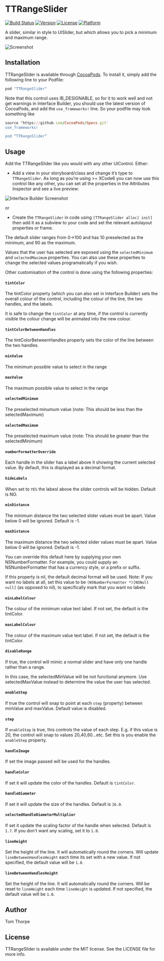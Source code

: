 # TTRangeSlider
[![Build Status](https://travis-ci.org/TomThorpe/TTRangeSlider.svg?branch=master)](https://travis-ci.org/TomThorpe/TTRangeSlider) [![Version](https://img.shields.io/cocoapods/v/TTRangeSlider.svg?style=flat)](http://cocoadocs.org/docsets/TTRangeSlider)
[![License](https://img.shields.io/cocoapods/l/TTRangeSlider.svg?style=flat)](http://cocoadocs.org/docsets/TTRangeSlider)
[![Platform](https://img.shields.io/cocoapods/p/TTRangeSlider.svg?style=flat)](http://cocoadocs.org/docsets/TTRangeSlider)

A slider, similar in style to UISlider, but which allows you to pick a minimum and maximum range.

![Screenshot](Example/TTRangeSlider.gif)
## Installation
TTRangeSlider is available through [CocoaPods](http://cocoapods.org). To install
it, simply add the following line to your Podfile:

```ruby
pod "TTRangeSlider"
```

Note that this control uses IB_DESIGNABLE, so for it to work well and not get warnings in Interface Builder, you should use the latest version of CocoaPods, and add the `use_frameworks!` line. So your podfile may look something like

```ruby
source ‘https://github.com/CocoaPods/Specs.git'
use_frameworks!

pod “TTRangeSlider”
```

## Usage

Add the TTRangeSlider like you would with any other UIControl. Either:
* Add a view in your storyboard/class and change it’s type to `TTRangeSlider`. As long as you’re using >= XCode6 you can now use this control like any other, you can set all the properties in the Attributes Inspector and see a live preview:

![Interface Builder Screenshot](Example/interfacebuilder.png)

or
* Create the `TTRangeSlider` in code using `[TTRangeSlider alloc] init]` then add it as a subview to your code and set the relevant autolayout properties or frame.

The default slider ranges from 0->100 and has 10 preselected as the minimum, and 90 as the maximum. 

Values that the user has selected are exposed using the `selectedMinimum` and `selectedMaximum` properties. You can also use these properties to change the selected values programatically if you wish.

Other customisation of the control is done using the following properties:
#### `tintColor`
The tintColor property (which you can also set in Interface Builder) sets the overall colour of the control, including the colour of the line, the two handles, and the labels.

It is safe to change the `tintColor` at any time, if the control is currently visible the colour change will be animated into the new colour.
#### `tintColorBetweenHandles`
The tintColorBetweenHandles property sets the color of the line between the two handles.
#### `minValue`
The minimum possible value to select in the range
#### `maxValue`
The maximum possible value to select in the range
#### `selectedMinimum`
The preselected minumum value (note: This should be less than the selectedMaximum)
#### `selectedMaximum`
The preselected maximum value (note: This should be greater than the selectedMinimum)
#### `numberFormatterOverride`
Each handle in the slider has a label above it showing the current selected value. By default, this is displayed as a decimal format.
#### `hideLabels`
When set to `YES` the labesl above the slider controls will be hidden. Default is NO.
#### `minDistance`
The minimum distance the two selected slider values must be apart. Value below 0 will be ignored. Default is -1.

#### `maxDistance`
The maximum distance the two selected slider values must be apart. Value below 0 will be ignored. Default is -1.

You can override this default here by supplying your own NSNumberFormatter. For example, you could supply an NSNumberFormatter that has a currency style, or a prefix or suffix.

If this property is nil, the default decimal format will be used. Note: If you want no labels at all, set this value to be `(NSNumberFormatter *)[NSNull null]` (as opposed to nil), to specifically mark that you want no labels
#### `minLabelColour`
The colour of the minimum value text label. If not set, the default is the tintColor.
#### `maxLabelColour`
The colour of the maximum value text label. If not set, the default is the tintColor.
#### `disableRange`
If true, the control will mimic a normal slider and have only one handle rather than a range.

In this case, the selectedMinValue will be not functional anymore. Use selectedMaxValue instead to determine the value the user has selected.
#### `enableStep`
If true the control will snap to point at each `step` (property) between minValue and maxValue. Default value is disabled.
#### `step`
If `enableStep` is true, this controls the value of each step. E.g. if this value is 20, the control will snap to values 20,40,60...etc. Set this is you enable the `enableStep` property.
#### `handleImage`
If set the image passed will be used for the handles.
#### `handleColor`
If set it will update the color of the handles. Default is `tintColor`.
#### `handleDiameter`
If set it will update the size of the handles. Default is `16.0`.
#### `selectedHandleDiameterMultiplier`
If set it update the scaling factor of the handle when selected. Default is `1.7`. If you don't want any scaling, set it to `1.0`.

#### `lineHeight`
Set the height of the line. It will automatically round the corners. Will update `lineBetweenHandlesHeight` each time its set with a new value. If not specified, the default value will be `1.0`.

#### `lineBetweenHandlesHeight`
Set the height of the line. It will automatically round the corners. Will be reset to `lineHeight` each time `lineHeight` is updated. If not specified, the default value will be `1.0`.

## Author

Tom Thorpe

## License

TTRangeSlider is available under the MIT license. See the LICENSE file for more info.

